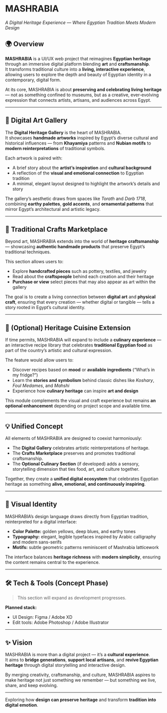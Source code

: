 # MASHRABIA  
*A Digital Heritage Experience — Where Egyptian Tradition Meets Modern Design*

## 🌍 Overview  
**MASHRABIA** is a UI/UX web project that reimagines **Egyptian heritage** through an immersive digital platform blending **art** and **craftsmanship**.  
It transforms traditional culture into a **living, interactive experience**, allowing users to explore the depth and beauty of Egyptian identity in a contemporary, digital form.

At its core, MASHRABIA is about **preserving and celebrating living heritage** — not as something confined to museums, but as a creative, ever-evolving expression that connects artists, artisans, and audiences across Egypt.

---

## 🎨 Digital Art Gallery  
The **Digital Heritage Gallery** is the heart of MASHRABIA.  
It showcases **handmade artworks** inspired by Egypt’s diverse cultural and historical influences — from **Khayamiya** patterns and **Nubian motifs** to **modern reinterpretations** of traditional symbols.

Each artwork is paired with:
- A brief story about the **artist’s inspiration** and **cultural background**  
- A reflection of the **visual and emotional connection** to Egyptian tradition  
- A minimal, elegant layout designed to highlight the artwork’s details and story  

The gallery’s aesthetic draws from spaces like *Torath* and *Darb 1718*, combining **earthy palettes**, **gold accents**, and **ornamental patterns** that mirror Egypt’s architectural and artistic legacy.

---

## 🧵 Traditional Crafts Marketplace  
Beyond art, MASHRABIA extends into the world of **heritage craftsmanship** — showcasing **authentic handmade products** that preserve Egypt’s traditional techniques.  

This section allows users to:
- Explore **handcrafted pieces** such as pottery, textiles, and jewelry  
- Read about the **craftspeople** behind each creation and their heritage  
- **Purchase or view** select pieces that may also appear as art within the gallery  

The goal is to create a living connection between **digital art** and **physical craft**, ensuring that every creation — whether digital or tangible — tells a story rooted in Egypt’s cultural identity.

---

## 🍲 (Optional) Heritage Cuisine Extension  
If time permits, MASHRABIA will expand to include a **culinary experience** — an interactive recipe library that celebrates **traditional Egyptian food** as part of the country’s artistic and cultural expression.

The feature would allow users to:
- Discover recipes based on **mood** or **available ingredients** (“What’s in my fridge?”)  
- Learn the **stories and symbolism** behind classic dishes like *Koshary*, *Foul Medames*, and *Mahshi*  
- Experience how **culinary heritage** can inspire **art and design**  

This module complements the visual and craft experience but remains **an optional enhancement** depending on project scope and available time.

---

## 💡 Unified Concept  
All elements of MASHRABIA are designed to coexist harmoniously:  
- The **Digital Gallery** celebrates artistic reinterpretations of heritage.  
- The **Crafts Marketplace** preserves and promotes traditional craftsmanship.  
- The **Optional Culinary Section** (if developed) adds a sensory, storytelling dimension that ties food, art, and culture together.  

Together, they create a **unified digital ecosystem** that celebrates Egyptian heritage as something **alive, emotional, and continuously inspiring**.

---

## 🎨 Visual Identity  
MASHRABIA’s design language draws directly from Egyptian tradition, reinterpreted for a digital interface:
- **Color Palette:** golden yellows, deep blues, and earthy tones  
- **Typography:** elegant, legible typefaces inspired by Arabic calligraphy and modern sans-serifs  
- **Motifs:** subtle geometric patterns reminiscent of Mashrabia latticework  

The interface balances **heritage richness** with **modern simplicity**, ensuring the content remains central to the experience.

---

## 🛠️ Tech & Tools (Concept Phase)
> This section will expand as development progresses.  

**Planned stack:**
- UI Design: Figma / Adobe XD  
- Edit tools: Adobe Photoshop / Adobe Illustrator 

---

## ✨ Vision  
MASHRABIA is more than a digital project — it’s a **cultural experience**.  
It aims to **bridge generations**, **support local artisans**, and **revive Egyptian heritage** through digital storytelling and interactive design.  

By merging creativity, craftsmanship, and culture, MASHRABIA aspires to make heritage not just something we remember — but something we live, share, and keep evolving.

---

Exploring how **design can preserve heritage** and transform **tradition into digital emotion**.
